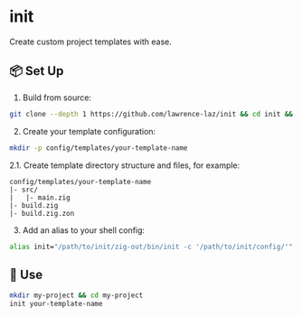 # init
Create custom project templates with ease.

## 📦 Set Up
1. Build from source:
```sh
git clone --depth 1 https://github.com/lawrence-laz/init && cd init && zig build --release=safe
```
2. Create your template configuration:
```sh
mkdir -p config/templates/your-template-name
```
2.1. Create template directory structure and files, for example:
```
config/templates/your-template-name
|- src/
|   |- main.zig
|- build.zig
|- build.zig.zon
```
3. Add an alias to your shell config:
```sh
alias init="/path/to/init/zig-out/bin/init -c '/path/to/init/config/'"
```

## 🔨 Use
```sh
mkdir my-project && cd my-project
init your-template-name
```
